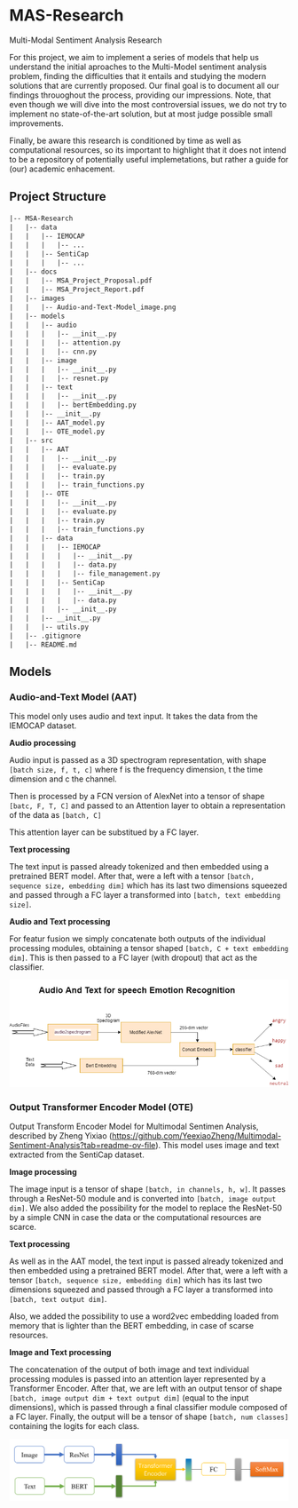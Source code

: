 # MAS-Research
Multi-Modal Sentiment Analysis Research

For this project, we aim to implement a series of models that help us understand the initial aproaches to the Multi-Model sentiment analysis problem, finding the difficulties that it entails and studying the modern solutions that are currently proposed. Our final goal is to document all our findings throuoghout the process, providing our impressions. Note, that even though we will dive into the most controversial issues, we do not try to implement no state-of-the-art solution, but at most judge possible small improvements.

Finally, be aware this research is conditioned by time as well as computational resources, so its important to highlight that it does not intend to be a repository of potentially useful implemetations, but rather a guide for (our) academic enhacement.


## Project Structure

```
|-- MSA-Research
|   |-- data
|   |   |-- IEMOCAP
|   |   |   |-- ...
|   |   |-- SentiCap
|   |   |   |-- ... 
|   |-- docs
|   |   |-- MSA_Project_Proposal.pdf
|   |   |-- MSA_Project_Report.pdf
|   |-- images
|   |   |-- Audio-and-Text-Model_image.png
|   |-- models
|   |   |-- audio
|   |   |   |-- __init__.py
|   |   |   |-- attention.py
|   |   |   |-- cnn.py
|   |   |-- image
|   |   |   |-- __init__.py
|   |   |   |-- resnet.py
|   |   |-- text
|   |   |   |-- __init__.py
|   |   |   |-- bertEmbedding.py
|   |   |-- __init__.py
|   |   |-- AAT_model.py
|   |   |-- OTE_model.py
|   |-- src
|   |   |-- AAT
|   |   |   |-- __init__.py
|   |   |   |-- evaluate.py
|   |   |   |-- train.py
|   |   |   |-- train_functions.py
|   |   |-- OTE
|   |   |   |-- __init__.py
|   |   |   |-- evaluate.py
|   |   |   |-- train.py
|   |   |   |-- train_functions.py
|   |   |-- data
|   |   |   |-- IEMOCAP
|   |   |   |   |-- __init__.py
|   |   |   |   |-- data.py
|   |   |   |   |-- file_management.py
|   |   |   |-- SentiCap
|   |   |   |   |-- __init__.py
|   |   |   |   |-- data.py
|   |   |   |-- __init__.py
|   |   |-- __init__.py
|   |   |-- utils.py
|   |-- .gitignore
|   |-- README.md
```

## Models

### Audio-and-Text Model (AAT)

This model only uses audio and text input. It takes the data from the IEMOCAP dataset.

**Audio processing**

Audio input is passed as a 3D spectrogram representation, with shape `[batch size, f, t, c]` where f is the frequency dimension, t the time dimension and c the channel.

Then is processed by a FCN version of AlexNet into a tensor of shape `[batc, F, T, C]` and passed to an Attention layer to obtain a representation of the data as `[batch, C]`

This attention layer can be substitued by a FC layer.

**Text processing**

The text input is passed already tokenized and then embedded using a pretrained BERT model. After that, were a left with a tensor `[batch, sequence size, embedding dim]` which has its last two dimensions squeezed and passed through a FC layer a transformed into `[batch, text embedding size]`.

**Audio and Text processing**

For featur fusion we simply concatenate both outputs of the individual processing modules, obtaining a tensor shaped `[batch, C + text embedding dim]`. This is then  passed to a FC layer (with dropout) that act as the classifier.


![Audio-and-Text-Model image](./images/AAT_Model_image.png)

### Output Transformer Encoder Model (OTE)

Output Transform Encoder Model for Multimodal Sentimen Analysis, described by Zheng Yixiao (https://github.com/YeexiaoZheng/Multimodal-Sentiment-Analysis?tab=readme-ov-file). This model uses image and text extracted from the SentiCap dataset.

**Image processing**

The image input is a tensor of shape `[batch, in channels, h, w]`. It passes through a ResNet-50 module and is converted into `[batch, image output dim]`. We also added the possibility for the model to replace the ResNet-50 by a simple CNN in case the data or the computational resources are scarce.

**Text processing**

As well as in the AAT model, the text input is passed already tokenized and then embedded using a pretrained BERT model. After that, were a left with a tensor `[batch, sequence size, embedding dim]` which has its last two dimensions squeezed and passed through a FC layer a transformed into `[batch, text output dim]`.

Also, we added the possibility to use a word2vec embedding loaded from memory that is lighter than the BERT embedding, in case of scarse resources.

**Image and Text processing**

The concatenation of the output of both image and text individual processing modules is passed into an attention layer represented by a Transformer Encoder. After that, we are left with an output tensor of shape `[batch, image output dim + text output dim]` (equal to the input dimensions), which is passed through a final classifier module composed of a FC layer. Finally, the output will be a tensor of shape `[batch, num classes]` containing the logits for each class.

![Audio-and-Text-Model image](./images/OTE_Model_image.png)